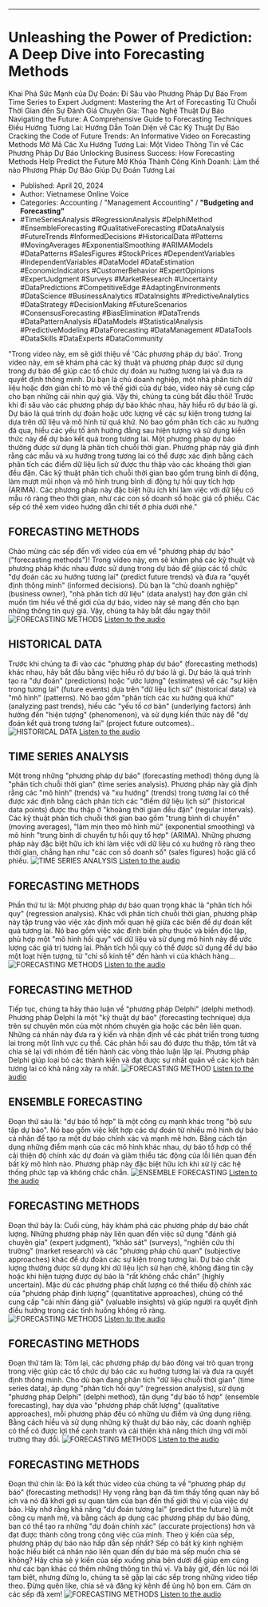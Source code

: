 
---

# Unleashing the Power of Prediction: A Deep Dive into Forecasting Methods
Khai Phá Sức Mạnh của Dự Đoán: Đi Sâu vào Phương Pháp Dự Báo
From Time Series to Expert Judgment: Mastering the Art of Forecasting
Từ Chuỗi Thời Gian đến Sự Đánh Giá Chuyên Gia: Thạo Nghệ Thuật Dự Báo
Navigating the Future: A Comprehensive Guide to Forecasting Techniques
Điều Hướng Tương Lai: Hướng Dẫn Toàn Diện về Các Kỹ Thuật Dự Báo
Cracking the Code of Future Trends: An Informative Video on Forecasting Methods
Mở Mã Các Xu Hướng Tương Lai: Một Video Thông Tin về Các Phương Pháp Dự Báo
Unlocking Business Success: How Forecasting Methods Help Predict the Future
Mở Khóa Thành Công Kinh Doanh: Làm thế nào Phương Pháp Dự Báo Giúp Dự Đoán Tương Lai

- Published: April 20, 2024
- Author: Vietnamese Online Voice
- Categories: Accounting / "Management Accounting" / **"Budgeting and Forecasting"**
- #TimeSeriesAnalysis #RegressionAnalysis #DelphiMethod #EnsembleForecasting #QualitativeForecasting #DataAnalysis #FutureTrends #InformedDecisions #HistoricalData #Patterns #MovingAverages #ExponentialSmoothing #ARIMAModels #DataPatterns #SalesFigures #StockPrices #DependentVariables #IndependentVariables #DataModel #DataEstimation #EconomicIndicators #CustomerBehavior #ExpertOpinions #ExpertJudgment #Surveys #MarketResearch #Uncertainty #DataPredictions #CompetitiveEdge #AdaptingEnvironments #DataScience #BusinessAnalytics #DataInsights #PredictiveAnalytics #DataStrategy #DecisionMaking #FutureScenarios #ConsensusForecasting #BiasElimination #DataTrends #DataPatternAnalysis #DataModels #StatisticalAnalysis #PredictiveModeling #DataForecasting #DataManagement #DataTools #DataSkills #DataExperts #DataCommunity

"Trong video này, em sẽ giới thiệu về 'Các phương pháp dự báo'. Trong video này, em sẽ khám phá các kỹ thuật và phương pháp được sử dụng trong dự báo để giúp các tổ chức dự đoán xu hướng tương lai và đưa ra quyết định thông minh. Dù bạn là chủ doanh nghiệp, một nhà phân tích dữ liệu hoặc đơn giản chỉ tò mò về thế giới của dự báo, video này sẽ cung cấp cho bạn những cái nhìn quý giá. Vậy thì, chúng ta cùng bắt đầu thôi! Trước khi đi sâu vào các phương pháp dự báo khác nhau, hãy hiểu rõ dự báo là gì. Dự báo là quá trình dự đoán hoặc ước lượng về các sự kiện trong tương lai dựa trên dữ liệu và mô hình từ quá khứ. Nó bao gồm phân tích các xu hướng đã qua, hiểu các yếu tố ảnh hưởng đằng sau hiện tượng và sử dụng kiến thức này để dự báo kết quả trong tương lai. Một phương pháp dự báo thường được sử dụng là phân tích chuỗi thời gian. Phương pháp này giả định rằng các mẫu và xu hướng trong tương lai có thể được xác định bằng cách phân tích các điểm dữ liệu lịch sử được thu thập vào các khoảng thời gian đều đặn. Các kỹ thuật phân tích chuỗi thời gian bao gồm trung bình di động, làm mượt mũi nhọn và mô hình trung bình di động tự hồi quy tích hợp (ARIMA). Các phương pháp này đặc biệt hữu ích khi làm việc với dữ liệu có mẫu rõ ràng theo thời gian, như các con số doanh số hoặc giá cổ phiếu. Các sếp có thể xem video hướng dẫn chi tiết ở phía dưới nhé."


## FORECASTING METHODS

Chào mừng các sếp đến với video của em về "phương pháp dự báo" ("forecasting methods")! Trong video này, em sẽ khám phá các kỹ thuật và phương pháp khác nhau được sử dụng trong dự báo để giúp các tổ chức "dự đoán các xu hướng tương lai" (predict future trends) và đưa ra "quyết định thông minh" (informed decisions). Dù bạn là "chủ doanh nghiệp" (business owner), "nhà phân tích dữ liệu" (data analyst) hay đơn giản chỉ muốn tìm hiểu về thế giới của dự báo, video này sẽ mang đến cho bạn những thông tin quý giá. Vậy, chúng ta hãy bắt đầu ngay thôi!
![FORECASTING METHODS](https://http-archiver-apis-production-80.schnworks.com/storage/images/transitions/2024-04-20/transition--17425845145-Montserrat-Bold-512DA8.jpg)
[Listen to the audio](https://http-archiver-apis-production-80.schnworks.com/storage/audio/file-721484029.mp3)



## HISTORICAL DATA

Trước khi chúng ta đi vào các "phương pháp dự báo" (forecasting methods) khác nhau, hãy bắt đầu bằng việc hiểu rõ dự báo là gì. Dự báo là quá trình tạo ra "dự đoán" (predictions) hoặc "ước lượng" (estimates) về các "sự kiện trong tương lai" (future events) dựa trên "dữ liệu lịch sử" (historical data) và "mô hình" (patterns). Nó bao gồm "phân tích các xu hướng quá khứ" (analyzing past trends), hiểu các "yếu tố cơ bản" (underlying factors) ảnh hưởng đến "hiện tượng" (phenomenon), và sử dụng kiến thức này để "dự đoán kết quả trong tương lai" (project future outcomes)..
![HISTORICAL DATA](https://http-archiver-apis-production-80.schnworks.com/storage/images/transitions/2024-04-20/transition-21422989097-Montserrat-Regular-880E4F.jpg)
[Listen to the audio](https://http-archiver-apis-production-80.schnworks.com/storage/audio/file-34626365243.mp3)



## TIME SERIES ANALYSIS

Một trong những "phương pháp dự báo" (forecasting method) thông dụng là "phân tích chuỗi thời gian" (time series analysis). Phương pháp này giả định rằng các "mô hình" (trends) và "xu hướng" (trends) trong tương lai có thể được xác định bằng cách phân tích các "điểm dữ liệu lịch sử" (historical data points) được thu thập ở "khoảng thời gian đều đặn" (regular intervals). Các kỹ thuật phân tích chuỗi thời gian bao gồm "trung bình di chuyển" (moving averages), "làm mịn theo mô hình mũ" (exponential smoothing) và mô hình "trung bình di chuyển tự hồi quy tổ hợp" (ARIMA). Những phương pháp này đặc biệt hữu ích khi làm việc với dữ liệu có xu hướng rõ ràng theo thời gian, chẳng hạn như "các con số doanh số" (sales figures) hoặc giá cổ phiếu.
![TIME SERIES ANALYSIS](https://http-archiver-apis-production-80.schnworks.com/storage/images/transitions/2024-04-20/transition--4403257171-Montserrat-Medium-4A148C.jpg)
[Listen to the audio](https://http-archiver-apis-production-80.schnworks.com/storage/audio/file-113584237.mp3)



## FORECASTING METHODS

Phần thứ tư là: Một phương pháp dự báo quan trọng khác là "phân tích hồi quy" (regression analysis). Khác với phân tích chuỗi thời gian, phương pháp này tập trung vào việc xác định mối quan hệ giữa các biến để dự đoán kết quả tương lai. Nó bao gồm việc xác định biến phụ thuộc và biến độc lập, phù hợp một "mô hình hồi quy" với dữ liệu và sử dụng mô hình này để ước lượng các giá trị tương lai. Phân tích hồi quy có thể được sử dụng để dự báo một loạt hiện tượng, từ "chỉ số kinh tế" đến hành vi của khách hàng...
![FORECASTING METHODS](https://http-archiver-apis-production-80.schnworks.com/storage/images/transitions/2024-04-20/transition--11956008153-Montserrat-SemiBold-9C27B0.jpg)
[Listen to the audio](https://http-archiver-apis-production-80.schnworks.com/storage/audio/file-49633233675.mp3)



## FORECASTING METHOD

Tiếp tục, chúng ta hãy thảo luận về "phương pháp Delphi" (delphi method). Phương pháp Delphi là một "kỹ thuật dự báo" (forecasting technique) dựa trên sự chuyên môn của một nhóm chuyên gia hoặc các bên liên quan. Những cá nhân này đưa ra ý kiến và nhận định về các phát triển trong tương lai trong một lĩnh vực cụ thể. Các phản hồi sau đó được thu thập, tóm tắt và chia sẻ lại với nhóm để tiến hành các vòng thảo luận lặp lại. Phương pháp Delphi giúp loại bỏ các thành kiến và đạt được sự nhất quán về các kịch bản tương lai có khả năng xảy ra nhất.
![FORECASTING METHOD](https://http-archiver-apis-production-80.schnworks.com/storage/images/transitions/2024-04-20/transition--30245925455-Montserrat-ExtraBold-9C27B0.jpg)
[Listen to the audio](https://http-archiver-apis-production-80.schnworks.com/storage/audio/file-76002031163.mp3)



## ENSEMBLE FORECASTING

Đoạn thứ sáu là: "dự báo tổ hợp" là một công cụ mạnh khác trong "bộ sưu tập dự báo". Nó bao gồm việc kết hợp các dự đoán từ nhiều mô hình dự báo cá nhân để tạo ra một dự báo chính xác và mạnh mẽ hơn. Bằng cách tận dụng những điểm mạnh của các mô hình khác nhau, dự báo tổ hợp có thể cải thiện độ chính xác dự đoán và giảm thiểu tác động của lỗi liên quan đến bất kỳ mô hình nào. Phương pháp này đặc biệt hữu ích khi xử lý các hệ thống phức tạp và không chắc chắn.
![ENSEMBLE FORECASTING](https://http-archiver-apis-production-80.schnworks.com/storage/images/transitions/2024-04-20/transition--42619891162-Montserrat-ExtraBold-7B1FA2.jpg)
[Listen to the audio](https://http-archiver-apis-production-80.schnworks.com/storage/audio/file-6562211029.mp3)



## FORECASTING METHODS

Đoạn thứ bảy là: Cuối cùng, hãy khám phá các phương pháp dự báo chất lượng. Những phương pháp này liên quan đến việc sử dụng "đánh giá chuyên gia" (expert judgment), "khảo sát" (surveys), "nghiên cứu thị trường" (market research) và các "phương pháp chủ quan" (subjective approaches) khác để dự đoán các sự kiện trong tương lai. Dự báo chất lượng thường được sử dụng khi dữ liệu lịch sử hạn chế, không đáng tin cậy hoặc khi hiện tượng được dự báo là "rất không chắc chắn" (highly uncertain). Mặc dù các phương pháp chất lượng có thể thiếu độ chính xác của "phương pháp định lượng" (quantitative approaches), chúng có thể cung cấp "cái nhìn đáng giá" (valuable insights) và giúp người ra quyết định điều hướng trong các tình huống không rõ ràng.
![FORECASTING METHODS](https://http-archiver-apis-production-80.schnworks.com/storage/images/transitions/2024-04-20/transition-93771806711-Montserrat-SemiBold-4A148C.jpg)
[Listen to the audio](https://http-archiver-apis-production-80.schnworks.com/storage/audio/file-8360771444.mp3)



## FORECASTING METHODS

Đoạn thứ tám là: Tóm lại, các phương pháp dự báo đóng vai trò quan trọng trong việc giúp các tổ chức dự báo các xu hướng tương lai và đưa ra quyết định thông minh. Cho dù bạn đang phân tích "dữ liệu chuỗi thời gian" (time series data), áp dụng "phân tích hồi quy" (regression analysis), sử dụng "phương pháp Delphi" (delphi method), tận dụng "dự báo tổ hợp" (ensemble forecasting), hay dựa vào "phương pháp chất lượng" (qualitative approaches), mỗi phương pháp đều có những ưu điểm và ứng dụng riêng. Bằng cách hiểu và sử dụng những kỹ thuật dự báo này, các doanh nghiệp có thể có được lợi thế cạnh tranh và cải thiện khả năng thích ứng với môi trường thay đổi.
![FORECASTING METHODS](https://http-archiver-apis-production-80.schnworks.com/storage/images/transitions/2024-04-20/transition--25243207634-Montserrat-Bold-512DA8.jpg)
[Listen to the audio](https://http-archiver-apis-production-80.schnworks.com/storage/audio/file-24840726860.mp3)



## FORECASTING METHODS

Đoạn thứ chín là: Đó là kết thúc video của chúng ta về "phương pháp dự báo" (forecasting methods)! Hy vọng rằng bạn đã tìm thấy tổng quan này bổ ích và nó đã khơi gợi sự quan tâm của bạn đến thế giới thú vị của việc dự báo. Hãy nhớ rằng khả năng "dự đoán tương lai" (predict the future) là một công cụ mạnh mẽ, và bằng cách áp dụng các phương pháp dự báo đúng, bạn có thể tạo ra những "dự đoán chính xác" (accurate projections) hơn và đạt được thành công trong công việc của mình. Theo ý kiến của sếp, phương pháp dự báo nào hấp dẫn sếp nhất? Sếp có bất kỳ kinh nghiệm hoặc hiểu biết cá nhân nào liên quan đến dự báo mà sếp muốn chia sẻ không? Hãy chia sẻ ý kiến của sếp xuống phía bên dưới để giúp em cũng như các bạn khác có thêm những thông tin thú vị. Và bây giờ, đến lúc nói lời tạm biệt, nhưng đừng lo, chúng ta sẽ gặp lại các sếp trong những video tiếp theo. Đừng quên like, chia sẻ và đăng ký kênh để ủng hộ bọn em. Cám ơn các sếp đã xem!
![FORECASTING METHODS](https://http-archiver-apis-production-80.schnworks.com/storage/images/transitions/2024-04-20/transition-49101321812-Montserrat-Thin-004895.jpg)
[Listen to the audio](https://http-archiver-apis-production-80.schnworks.com/storage/audio/file-42833833975.mp3)

